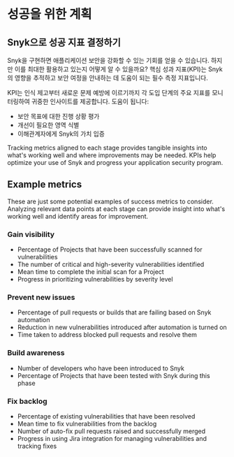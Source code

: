 # 성공을 위한 계획

## Snyk으로 성공 지표 결정하기

Snyk을 구현하면 애플리케이션 보안을 강화할 수 있는 기회를 얻을 수 있습니다. 하지만 이를 최대한 활용하고 있는지 어떻게 알 수 있을까요? 핵심 성과 지표(KPI)는 Snyk의 영향을 추적하고 보안 여정을 안내하는 데 도움이 되는 필수 측정 지표입니다.

KPI는 인식 제고부터 새로운 문제 예방에 이르기까지 각 도입 단계의 주요 지표를 모니터링하여 귀중한 인사이트를 제공합니다. 도움이 됩니다:

* 보안 목표에 대한 진행 상황 평가
* 개선이 필요한 영역 식별
* 이해관계자에게 Snyk의 가치 입증

Tracking metrics aligned to each stage provides tangible insights into what's working well and where improvements may be needed. KPIs help optimize your use of Snyk and progress your application security program.

## Example metrics

These are just some potential examples of success metrics to consider. Analyzing relevant data points at each stage can provide insight into what's working well and identify areas for improvement.

### Gain visibility

* Percentage of Projects that have been successfully scanned for vulnerabilities
* The number of critical and high-severity vulnerabilities identified
* Mean time to complete the initial scan for a Project
* Progress in prioritizing vulnerabilities by severity level

### Prevent new issues

* Percentage of pull requests or builds that are failing based on Snyk automation
* Reduction in new vulnerabilities introduced after automation is turned on
* Time taken to address blocked pull requests and resolve them

### Build awareness

* Number of developers who have been introduced to Snyk
* Percentage of Projects that have been tested with Snyk during this phase

### Fix backlog

* Percentage of existing vulnerabilities that have been resolved
* Mean time to fix vulnerabilities from the backlog
* Number of auto-fix pull requests raised and successfully merged
* Progress in using Jira integration for managing vulnerabilities and tracking fixes
